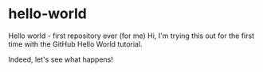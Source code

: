 # hello-world
Hello world - first repository ever (for me)
Hi, I'm trying this out for the first time with the GitHub Hello World tutorial.

Indeed, let's see what happens!
